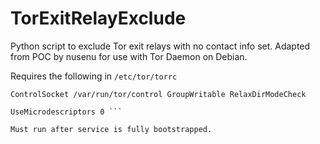 # TorExitRelayExclude
Python script to exclude Tor exit relays with no contact info set.  Adapted from POC by nusenu for use with Tor Daemon on Debian.

Requires the following in `/etc/tor/torrc`

``` 
ControlSocket /var/run/tor/control GroupWritable RelaxDirModeCheck

UseMicrodescriptors 0 ```

Must run after service is fully bootstrapped.
